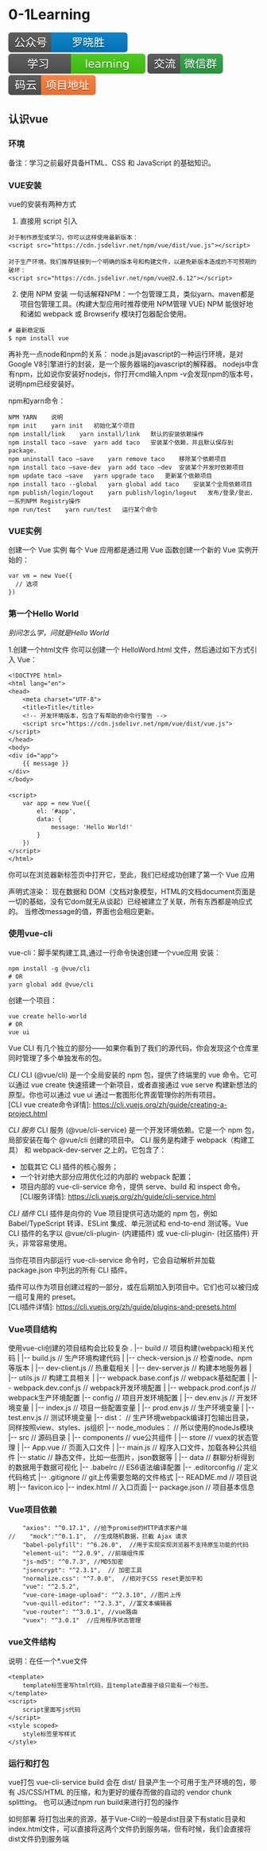 # 0-1Learning

![alt text](../../static/common/svg/luoxiaosheng.svg "公众号")
![alt text](../../static/common/svg/luoxiaosheng_learning.svg "学习")
![alt text](../../static/common/svg/luoxiaosheng_wechat.svg "微信")
![alt text](../../static/common/svg/luoxiaosheng_gitee.svg "码云")


## 认识vue

### 环境
备注：学习之前最好具备HTML、CSS 和 JavaScript 的基础知识。

### VUE安装
vue的安装有两种方式

1. 直接用 script 引入
```
对于制作原型或学习，你可以这样使用最新版本：
<script src="https://cdn.jsdelivr.net/npm/vue/dist/vue.js"></script>

对于生产环境，我们推荐链接到一个明确的版本号和构建文件，以避免新版本造成的不可预期的破坏：
<script src="https://cdn.jsdelivr.net/npm/vue@2.6.12"></script>

```

2. 使用 NPM 安装
一句话解释NPM：一个包管理工具，类似yarn、maven都是项目包管理工具。(构建大型应用时推荐使用 NPM管理 VUE)
NPM 能很好地和诸如 webpack 或 Browserify 模块打包器配合使用。
```
# 最新稳定版
$ npm install vue
```

再补充一点node和npm的关系：
node.js是javascript的一种运行环境，是对Google V8引擎进行的封装，是一个服务器端的javascript的解释器。
nodejs中含有npm，比如说你安装好nodejs，你打开cmd输入npm -v会发现npm的版本号，说明npm已经安装好。

npm和yarn命令：
```
NPM	YARN	说明
npm init	yarn init	初始化某个项目
npm install/link	yarn install/link	默认的安装依赖操作
npm install taco —save	yarn add taco	安装某个依赖，并且默认保存到package.
npm uninstall taco —save	yarn remove taco	移除某个依赖项目
npm install taco —save-dev	yarn add taco —dev	安装某个开发时依赖项目
npm update taco —save	yarn upgrade taco	更新某个依赖项目
npm install taco --global	yarn global add taco	安装某个全局依赖项目
npm publish/login/logout	yarn publish/login/logout	发布/登录/登出，一系列NPM Registry操作
npm run/test	yarn run/test	运行某个命令
```

### VUE实例
创建一个 Vue 实例
每个 Vue 应用都是通过用 Vue 函数创建一个新的 Vue 实例开始的：
```
var vm = new Vue({
  // 选项
})
```

### 第一个Hello World
*别问怎么学，问就是Hello World*

1.创建一个html文件
你可以创建一个 HelloWord.html 文件，然后通过如下方式引入 Vue：
```
<!DOCTYPE html>
<html lang="en">
<head>
    <meta charset="UTF-8">
    <title>Title</title>
    <!-- 开发环境版本，包含了有帮助的命令行警告 -->
    <script src="https://cdn.jsdelivr.net/npm/vue/dist/vue.js"></script>
</head>
<body>
<div id="app">
    {{ message }}
</div>
</body>

<script>
    var app = new Vue({
        el: '#app',
        data: {
            message: 'Hello World!'
        }
    })
</script>
</html>
```
你可以在浏览器新标签页中打开它，至此，我们已经成功创建了第一个 Vue 应用

声明式渲染：
现在数据和 DOM（文档对象模型，HTML的文档document页面是一切的基础，没有它dom就无从谈起）已经被建立了关联，所有东西都是响应式的。
当修改message的值，界面也会相应更新。


### 使用vue-cli
vue-cli：脚手架构建工具,通过一行命令快速创建一个vue应用
安装：
```
npm install -g @vue/cli
# OR
yarn global add @vue/cli
```

创建一个项目：
```
vue create hello-world
# OR
vue ui
```

Vue CLI 有几个独立的部分——如果你看到了我们的源代码，你会发现这个仓库里同时管理了多个单独发布的包。

*CLI*
CLI (@vue/cli) 是一个全局安装的 npm 包，提供了终端里的 vue 命令。它可以通过 vue create 快速搭建一个新项目，或者直接通过 vue serve 构建新想法的原型。你也可以通过 vue ui 通过一套图形化界面管理你的所有项目。  
  [CLI vue create命令详情]: https://cli.vuejs.org/zh/guide/creating-a-project.html

*CLI 服务*
CLI 服务 (@vue/cli-service) 是一个开发环境依赖。它是一个 npm 包，局部安装在每个 @vue/cli 创建的项目中。
CLI 服务是构建于 webpack（构建工具） 和 webpack-dev-server 之上的。它包含了：
* 加载其它 CLI 插件的核心服务；
* 一个针对绝大部分应用优化过的内部的 webpack 配置；
* 项目内部的 vue-cli-service 命令，提供 serve、build 和 inspect 命令。  
  [CLI服务详情]: https://cli.vuejs.org/zh/guide/cli-service.html

*CLI 插件*
CLI 插件是向你的 Vue 项目提供可选功能的 npm 包，例如 Babel/TypeScript 转译、ESLint 集成、单元测试和 end-to-end 测试等。Vue CLI 插件的名字以 @vue/cli-plugin- (内建插件) 或 vue-cli-plugin- (社区插件) 开头，非常容易使用。

当你在项目内部运行 vue-cli-service 命令时，它会自动解析并加载 package.json 中列出的所有 CLI 插件。

插件可以作为项目创建过程的一部分，或在后期加入到项目中。它们也可以被归成一组可复用的 preset。  
  [CLI插件详情]: https://cli.vuejs.org/zh/guide/plugins-and-presets.html

### Vue项目结构
使用vue-cli创建的项目结构会比较复杂
.
|-- build                            // 项目构建(webpack)相关代码
|   |-- build.js                     // 生产环境构建代码
|   |-- check-version.js             // 检查node、npm等版本
|   |-- dev-client.js                // 热重载相关
|   |-- dev-server.js                // 构建本地服务器
|   |-- utils.js                     // 构建工具相关
|   |-- webpack.base.conf.js         // webpack基础配置
|   |-- webpack.dev.conf.js          // webpack开发环境配置
|   |-- webpack.prod.conf.js         // webpack生产环境配置
|-- config                           // 项目开发环境配置
|   |-- dev.env.js                   // 开发环境变量
|   |-- index.js                     // 项目一些配置变量
|   |-- prod.env.js                  // 生产环境变量
|   |-- test.env.js                  // 测试环境变量
|-- dist：                           // 生产环境webpack编译打包输出目录，同样按照view、styles、js组织
|-- node_modules：                   // 所以使用的nodeJs模块
|-- src                              // 源码目录
|   |-- components                     // vue公共组件
|   |-- store                          // vuex的状态管理
|   |-- App.vue                        // 页面入口文件
|   |-- main.js                        // 程序入口文件，加载各种公共组件
|-- static                           // 静态文件，比如一些图片，json数据等
|   |-- data                           // 群聊分析得到的数据用于数据可视化
|-- .babelrc                         // ES6语法编译配置
|-- .editorconfig                    // 定义代码格式
|-- .gitignore                       // git上传需要忽略的文件格式
|-- README.md                        // 项目说明
|-- favicon.ico 
|-- index.html                       // 入口页面
|-- package.json                     // 项目基本信息


### Vue项目依赖
```
    "axios": "^0.17.1", //给予promise的HTTP请求客户端
//    "mock":"^0.1.1",  //生成随机数据，拦截 Ajax 请求
    "babel-polyfill": "^6.26.0",  //用于实现实现浏览器不支持原生功能的代码
    "element-ui": "^2.0.9", //前端组件库
    "js-md5": "^0.7.3", //MD5加密
    "jsencrypt": "^2.3.1",  // 加密工具
    "normalize.css": "^7.0.0",  //相对于CSS reset更加平和
    "vue": "^2.5.2",
    "vue-core-image-upload": "^2.3.10", //图片上传
    "vue-quill-editor": "^2.3.3", //富文本编辑器
    "vue-router": "^3.0.1", //vue路由
    "vuex": "^3.0.1"  //应用程序状态管理
```

### vue文件结构

说明：在任一个*.vue文件
```
<template>
    template标签里写html代码，且template直接子级只能有一个标签。
</template>
<script>
    script里面写js代码
</script>
<style scoped>
    style标签里写样式
</style>
```

### 运行和打包
vue打包
vue-cli-service build 会在 dist/ 目录产生一个可用于生产环境的包，带有 JS/CSS/HTML 的压缩，和为更好的缓存而做的自动的 vendor chunk splitting。
也可以通过npm run build来进行打包的操作

如何部署
将打包出来的资源，基于Vue-Cli的一般是dist目录下有static目录和index.html文件，可以直接将这两个文件扔到服务端，但有时候，我们会直接将dist文件扔到服务端






